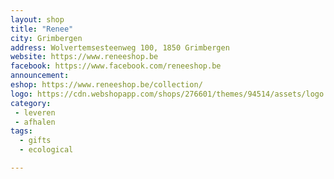 ```yaml
---
layout: shop
title: "Renee"
city: Grimbergen
address: Wolvertemsesteenweg 100, 1850 Grimbergen
website: https://www.reneeshop.be
facebook: https://www.facebook.com/reneeshop.be
announcement: 
eshop: https://www.reneeshop.be/collection/
logo: https://cdn.webshopapp.com/shops/276601/themes/94514/assets/logo.png?20200925101007
category: 
 - leveren
 - afhalen
tags:
  - gifts
  - ecological

---
```


